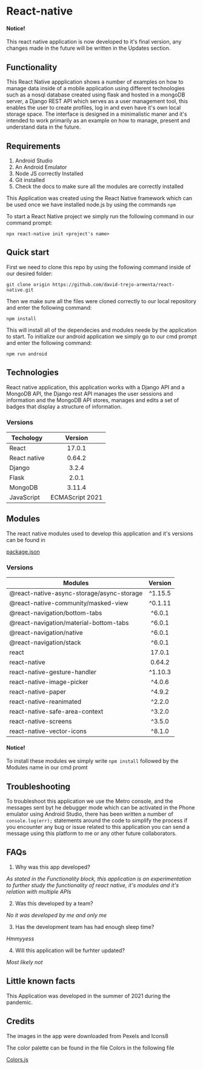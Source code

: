 # React-native
#### Notice!
This react native application is now developed to it's final version, any changes made in the future will be written in the Updates section.

## Functionality

This React Native appplication shows a number of examples on how to manage data inside of a mobile application using different technologies such as a nosql database created using flask and hosted in a mongoDB server, a Django REST API which serves as a user management tool, this enables the user to create profiles, log in and even have it's own local storage space. The interface is designed in a minimalistic maner and it's intended to work primarily as an example on how to manage, present and understand data in the future. 

## Requirements
1. Android Studio
2. An Android Emulator
3. Node JS correctly Installed
4. Git installed
5. Check the docs to make sure all the modules are correctly installed

This Application was created using the React Native framework which can be used once we have installed node.js by using the commands `npm`

To start a React Native project we simply run the following command in our command prompt:

`npx react-native init <project's name>`


## Quick start
First we need to clone this repo by using the following command inside of our desired folder:

`git clone origin https://github.com/david-trejo-armenta/react-native.git`

Then we make sure all the files were cloned correctly to our local repository and enter the following command:

`npm install`

This will install all of the dependecies and modules neede by the application to start.
To initialize our android application we simply go to our cmd prompt and enter the following command:


`npm run android`

## Technologies

React native application, this application works with a Django API and a MongoDB API, the Django rest API manages the user sessions and information 
and the MongoDB API stores, manages and edits a set of badges that display a structure of information.

### Versions

|   Techology   |    Version    |
| ------------- |:-------------:|
|    React      |    17.0.1     |
| React native  |    0.64.2     | 
|    Django     |    3.2.4      |
|     Flask     |    2.0.1      |
|    MongoDB    |   3.11.4      |
|  JavaScript   |ECMAScript 2021|

## Modules

The react native modules used to develop this application and it's versions can be found in 

[package.json](./package.json)

### Versions

| Modules                                        | Version      |
| ---------------------------------------------- |:-------------:|
|  @react-native-async-storage/async-storage     |   ^1.15.5     |
|  @react-native-community/masked-view           |   ^0.1.11     |
|  @react-navigation/bottom-tabs                 |   ^6.0.1      |
|  @react-navigation/material-bottom-tabs        |   ^6.0.1      |
|  @react-navigation/native                      |   ^6.0.1      |
|  @react-navigation/stack                       |   ^6.0.1      |
|  react                                         |   17.0.1      |
|  react-native                                  |   0.64.2      |
|  react-native-gesture-handler                  |   ^1.10.3     |
|  react-native-image-picker                     |   ^4.0.6      |
|  react-native-paper                            |   ^4.9.2      |
|  react-native-reanimated                       |   ^2.2.0      |
|  react-native-safe-area-context                |   ^3.2.0      |
|  react-native-screens                          |   ^3.5.0      |
|  react-native-vector-icons                     |   ^8.1.0      |

#### Notice!

To install these modules we simply write `npm install` followed by the Modules name in our cmd promt

## Troubleshooting

To troubleshoot this application we use the Metro console, and the messages sent byt he debugger mode which can be activated in the Phone emulator using Android Studio,
there has been written a number of `console.log(err);` statements around the code to simplify the process if you encounter any bug or issue related to this application you can send a message using this platform to me or any other future collaborators.

## FAQs

1. Why was this app developed? 

_As stated in the Functionality block, this application is an experimentation to further study the functionality of react native, it's modules and it's relation with multiple APIs_

2. Was this developed by a team?

_No it was developed by me and only me_

3. Has the development team has had enough sleep time?

_Hmmyyess_

4. Will this application will be furhter updated?

_Most likely not_

## Little known facts

This Application was developed in the summer of 2021 during the pandemic.

## Credits

The images in the app were downloaded from Pexels and Icons8

The color palette can be found in the file Colors in the following file

[Colors.js](./src/res/Colors.js)


